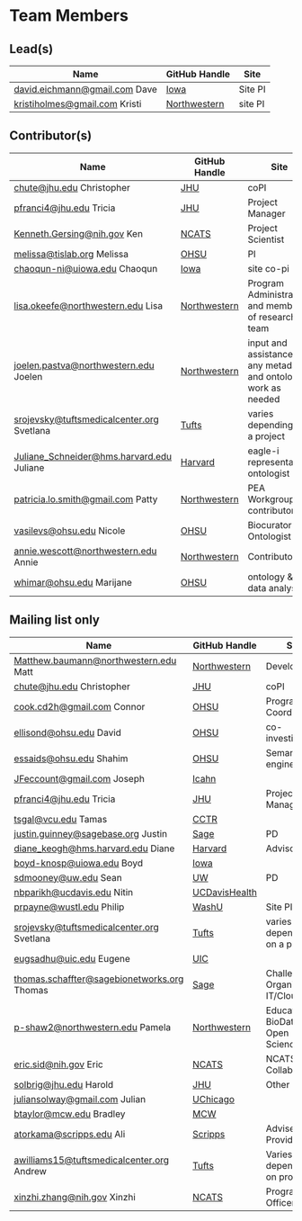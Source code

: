 # Team Members

## Lead(s)
Name | GitHub Handle | Site
-- | -- | --
david.eichmann@gmail.com Dave | [Iowa](Iowa) | Site PI
kristiholmes@gmail.com Kristi | [Northwestern](Northwestern) | site PI

## Contributor(s)
Name | GitHub Handle | Site
-- | -- | --
chute@jhu.edu Christopher | [JHU](JHU) | coPI
pfranci4@jhu.edu Tricia | [JHU](JHU) | Project Manager
Kenneth.Gersing@nih.gov Ken | [NCATS](NCATS) | Project Scientist
melissa@tislab.org Melissa | [OHSU](OHSU) | PI
chaoqun-ni@uiowa.edu Chaoqun | [Iowa](Iowa) | site co-pi
lisa.okeefe@northwestern.edu Lisa | [Northwestern](Northwestern) | Program Administrator and member of research team
joelen.pastva@northwestern.edu Joelen | [Northwestern](Northwestern) | input and assistance for any metadata and ontology work as needed
srojevsky@tuftsmedicalcenter.org Svetlana | [Tufts](Tufts) | varies depending on a project
Juliane_Schneider@hms.harvard.edu Juliane | [Harvard](Harvard) | eagle-i representative, ontologist
patricia.lo.smith@gmail.com Patty | [Northwestern](Northwestern) | PEA Workgroup contributor
vasilevs@ohsu.edu Nicole | [OHSU](OHSU) | Biocurator and Ontologist
annie.wescott@northwestern.edu Annie | [Northwestern](Northwestern) | Contributor
whimar@ohsu.edu Marijane | [OHSU](OHSU) | ontology & data analysis

## Mailing list only
Name | GitHub Handle | Site
-- | -- | --
Matthew.baumann@northwestern.edu Matt | [Northwestern](Northwestern) | Developer
chute@jhu.edu Christopher | [JHU](JHU) | coPI
cook.cd2h@gmail.com Connor | [OHSU](OHSU) | Program Coordinator
ellisond@ohsu.edu David | [OHSU](OHSU) | co-investigator
essaids@ohsu.edu Shahim | [OHSU](OHSU) | Semantic engineer 
JFeccount@gmail.com Joseph | [Icahn](Icahn) | 
pfranci4@jhu.edu Tricia | [JHU](JHU) | Project Manager
tsgal@vcu.edu Tamas | [CCTR](CCTR) | 
justin.guinney@sagebase.org Justin | [Sage](Sage) | PD
diane_keogh@hms.harvard.edu Diane | [Harvard](Harvard) | Advisor
boyd-knosp@uiowa.edu Boyd | [Iowa](Iowa) | 
sdmooney@uw.edu Sean | [UW](UW) | PD
nbparikh@ucdavis.edu Nitin | [UCDavisHealth](UCDavisHealth) | 
prpayne@wustl.edu Philip | [WashU](WashU) | Site PI
srojevsky@tuftsmedicalcenter.org Svetlana | [Tufts](Tufts) | varies depending on a project
eugsadhu@uic.edu Eugene | [UIC](UIC) | 
thomas.schaffter@sagebionetworks.org Thomas | [Sage](Sage) | Challenge Organization, IT/Cloud
p-shaw2@northwestern.edu Pamela | [Northwestern](Northwestern) | Education, BioData Club, Open Science
eric.sid@nih.gov Eric | [NCATS](NCATS) | NCATS/ORDR Collaborator
solbrig@jhu.edu Harold | [JHU](JHU) | Other
juliansolway@gmail.com Julian | [UChicago](UChicago) | 
btaylor@mcw.edu Bradley | [MCW](MCW) | 
atorkama@scripps.edu Ali | [Scripps](Scripps) | Adviser, Data Provider
awilliams15@tuftsmedicalcenter.org Andrew | [Tufts](Tufts) | Varies depending on project
xinzhi.zhang@nih.gov Xinzhi | [NCATS](NCATS) | Program Officer

